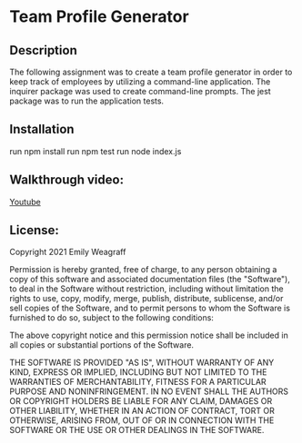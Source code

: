 # Team Profile Generator

## Description

The following assignment was to create a team profile generator in order to keep track of employees by utilizing a command-line application. The inquirer package was used to create command-line prompts. The jest package was to run the application tests.

## Installation

run npm install
run npm test
run node index.js

## Walkthrough video:

[Youtube](https://www.youtube.com/watch?v=8joPQmQ0jwk)

## License:

Copyright 2021 Emily Weagraff

Permission is hereby granted, free of charge, to any person obtaining a copy of this software and associated documentation files (the "Software"), to deal in the Software without restriction, including without limitation the rights to use, copy, modify, merge, publish, distribute, sublicense, and/or sell copies of the Software, and to permit persons to whom the Software is furnished to do so, subject to the following conditions:

The above copyright notice and this permission notice shall be included in all copies or substantial portions of the Software.

THE SOFTWARE IS PROVIDED "AS IS", WITHOUT WARRANTY OF ANY KIND, EXPRESS OR IMPLIED, INCLUDING BUT NOT LIMITED TO THE WARRANTIES OF MERCHANTABILITY, FITNESS FOR A PARTICULAR PURPOSE AND NONINFRINGEMENT. IN NO EVENT SHALL THE AUTHORS OR COPYRIGHT HOLDERS BE LIABLE FOR ANY CLAIM, DAMAGES OR OTHER LIABILITY, WHETHER IN AN ACTION OF CONTRACT, TORT OR OTHERWISE, ARISING FROM, OUT OF OR IN CONNECTION WITH THE SOFTWARE OR THE USE OR OTHER DEALINGS IN THE SOFTWARE.

